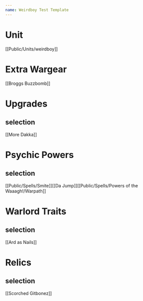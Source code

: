 ```yaml
---
name: Weirdboy Test Template
---
```


# Unit
[[Public/Units/weirdboy]]
# Extra Wargear
[[Broggs Buzzbomb]]
# Upgrades
## selection
[[More Dakka]]
# Psychic Powers
## selection
[[Public/Spells/Smite]][[Da Jump]][[Public/Spells/Powers of the Waaagh!/Warpath]]
# Warlord Traits
## selection
[[Ard as Nails]]
# Relics
## selection
[[Scorched Gitbonez]]